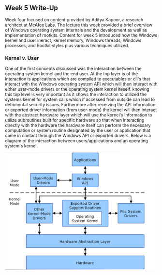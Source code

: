 ## Week 5 Write-Up
Week four focused on content provided by Aditya Kapoor, a research architect at McAfee Labs. The lecture this week provided a brief overview of Windows operating system internals and the development as well as implementation of rootkits. Content for week 5 introduced how the Windows kernel and user ineract, kernel memory, Windows threads, Windows processes, and Rootkit styles plus various techniques utilized. 

### Kernel v. User
One of the first concepts discussed was the interaction between the operating system kernel and the end user. At the top layer is of the interaction is applications which are compiled to executables or dll's that interact with the Windows operating system API which will then interact with either user-mode drivers or the operating system kernel iteself. knowing this top level is very important as it shows the interaction to utilized the systems kernel for system calls which if accessed from outside can lead to detrimental security issues. Furthermore after receiving the API information or exported driver information (from user-mode) the kernel will then interact with the abstract hardware layer which will use the kernel's information to utilize subroutines built for specific hardware so that when interacting directly with the hardware the hardware itself can perform the necessary computation or system routine designated by the user or application that came in contact through the Windows API or exported drivers. Below is a diagram of the interaction between users/applications and an operating system's kernel.

<img src="KernelvUser.png" alt="" class="inline"/>





